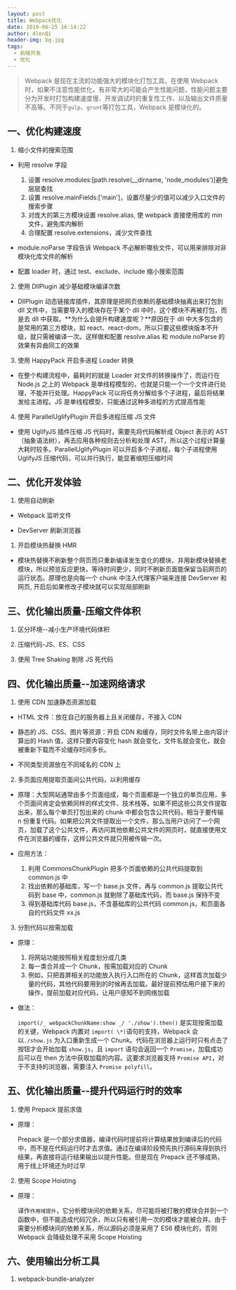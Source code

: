 ```yaml
---
layout: post
title: Webpack优化
date: 2019-06-25 16:14:22
author: AlenQi
header-img: bg.jpg
tags:
  - 前端开发
  - 优化
---
```


> Webpack 是现在主流的功能强大的模块化打包工具，在使用 Webpack 时，如果不注意性能优化，有非常大的可能会产生性能问题，性能问题主要分为开发时打包构建速度慢、开发调试时的重复性工作、以及输出文件质量不高等。不同于`gulp`、`grunt`等打包工具，Webpack 是模块化的。

## 一、优化构建速度

1. 缩小文件的搜索范围

- 利用 resolve 字段

  1. 设置 resolve.modules:[path.resolve(__dirname, 'node_modules')]避免层层查找
  2. 设置 resolve.mainFields:['main']，设置尽量少的值可以减少入口文件的搜索步骤
  3. 对庞大的第三方模块设置 resolve.alias, 使 webpack 直接使用库的 min 文件，避免库内解析
  4. 合理配置 resolve.extensions，减少文件查找

- module.noParse 字段告诉 Webpack 不必解析哪些文件，可以用来排除对非模块化库文件的解析

- 配置 loader 时，通过 test、exclude、include 缩小搜索范围

2. 使用 DllPlugin 减少基础模块编译次数

- DllPlugin 动态链接库插件，其原理是把网页依赖的基础模块抽离出来打包到 dll 文件中，当需要导入的模块存在于某个 dll 中时，这个模块不再被打包，而是去 dll 中获取。**为什么会提升构建速度呢？**原因在于 dll 中大多包含的是常用的第三方模块，如 react、react-dom，所以只要这些模块版本不升级，就只需被编译一次。这样做和配置 resolve.alias 和 module.noParse 的效果有异曲同工的效果

3. 使用 HappyPack 开启多进程 Loader 转换

- 在整个构建流程中，最耗时的就是 Loader 对文件的转换操作了，而运行在 Node.js 之上的 Webpack 是单线程模型的，也就是只能一个一个文件进行处理，不能并行处理。HappyPack 可以将任务分解给多个子进程，最后将结果发给主进程。JS 是单线程模型，只能通过这种多进程的方式提高性能

4. 使用 ParallelUglifyPlugin 开启多进程压缩 JS 文件

- 使用 UglifyJS 插件压缩 JS 代码时，需要先将代码解析成 Object 表示的 AST（抽象语法树），再去应用各种规则去分析和处理 AST，所以这个过程计算量大耗时较多。ParallelUglifyPlugin 可以开启多个子进程，每个子进程使用 UglifyJS 压缩代码，可以并行执行，能显著缩短压缩时间

## 二、优化开发体验

1. 使用自动刷新

- Webpack 监听文件

- DevServer 刷新浏览器

1. 开启模块热替换 HMR

- 模块热替换不刷新整个网页而只重新编译发生变化的模块，并用新模块替换老模块，所以预览反应更快，等待时间更少，同时不刷新页面能保留当前网页的运行状态。原理也是向每一个 chunk 中注入代理客户端来连接 DevServer 和网页, 开启后如果修改子模块就可以实现局部刷新

## 三、优化输出质量-压缩文件体积

1. 区分环境--减小生产环境代码体积

2. 压缩代码-JS、ES、CSS

3. 使用 Tree Shaking 剔除 JS 死代码

## 四、优化输出质量--加速网络请求

1. 使用 CDN 加速静态资源加载

- HTML 文件：放在自己的服务器上且关闭缓存，不接入 CDN

- 静态的 JS、CSS、图片等资源：开启 CDN 和缓存，同时文件名带上由内容计算出的 Hash 值，这样只要内容变化 hash 就会变化，文件名就会变化，就会被重新下载而不论缓存时间多长。

- 不同类型资源放在不同域名的 CDN 上

2. 多页面应用提取页面间公共代码，以利用缓存

- 原理：大型网站通常由多个页面组成，每个页面都是一个独立的单页应用，多个页面间肯定会依赖同样的样式文件、技术栈等。如果不把这些公共文件提取出来，那么每个单页打包出来的 chunk 中都会包含公共代码，相当于要传输 n 份重复代码。如果把公共文件提取出一个文件，那么当用户访问了一个网页，加载了这个公共文件，再访问其他依赖公共文件的网页时，就直接使用文件在浏览器的缓存，这样公共文件就只用被传输一次。

- 应用方法：

  1. 利用 CommonsChunkPlugin 把多个页面依赖的公共代码提取到 common.js 中
  2. 找出依赖的基础库，写一个 base.js 文件，再与 common.js 提取公共代码到 base 中，common.js 就剔除了基础库代码，而 base.js 保持不变
  3. 得到基础库代码 base.js，不含基础库的公共代码 common.js，和页面各自的代码文件 xx.js

3. 分割代码以按需加载

- 原理：

  1. 将网站功能按照相关程度划分成几类
  2. 每一类合并成一个 Chunk，按需加载对应的 Chunk
  3. 例如，只把首屏相关的功能放入执行入口所在的 Chunk，这样首次加载少量的代码，其他代码要用到的时候再去加载。最好提前预估用户接下来的操作，提前加载对应代码，让用户感知不到网络加载

- 做法：

  `import(/_ webpackChunkName:show _/ './show').then()` 是实现按需加载的关键，Webpack 内置对 `import( \*)`语句的支持，Webpack 会以`./show.js` 为入口重新生成一个 Chunk。代码在浏览器上运行时只有点击了按钮才会开始加载 `show.js`，且 `import` 语句会返回一个 `Promise`，加载成功后可以在 then 方法中获取加载的内容。这要求浏览器支持 `Promise API`，对于不支持的浏览器，需要注入 `Promise polyfill`。

## 五、优化输出质量--提升代码运行时的效率

1. 使用 Prepack 提前求值

- 原理：

  Prepack 是一个部分求值器，编译代码时提前将计算结果放到编译后的代码中，而不是在代码运行时才去求值。通过在编译阶段预先执行源码来得到执行结果，再直接将运行结果输出以提升性能。但是现在 Prepack 还不够成熟，用于线上环境还为时过早

2. 使用 Scope Hoisting

- 原理：

  译作`作用域提升`，它分析模块间的依赖关系，尽可能将被打散的模块合并到一个函数中，但不能造成代码冗余，所以只有被引用一次的模块才能被合并。由于需要分析模块间的依赖关系，所以源码必须是采用了 ES6 模块化的，否则 Webpack 会降级处理不采用 Scope Hoisting

## 六、使用输出分析工具

1. webpack-bundle-analyzer
